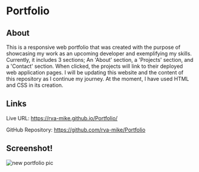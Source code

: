 # Portfolio

## About

This is a responsive web portfolio that was created with the purpose of showcasing my work as an upcoming developer and exemplifying my skills. Currently, it includes 3 sections; An 'About' section, a 'Projects' section, and a 'Contact' section. When clicked, the projects will link to their deployed web application pages. I will be updating this website and the content of this repository as I continue my journey. At the moment, I have used HTML and CSS in its creation.  

## Links

Live URL: https://rva-mike.github.io/Portfolio/

GitHub Repository: https://github.com/rva-mike/Portfolio

## Screenshot!

![new portfolio pic](https://user-images.githubusercontent.com/105617274/179429651-e94fafe0-f312-49e8-9fef-e76ad1d4a42a.png)


